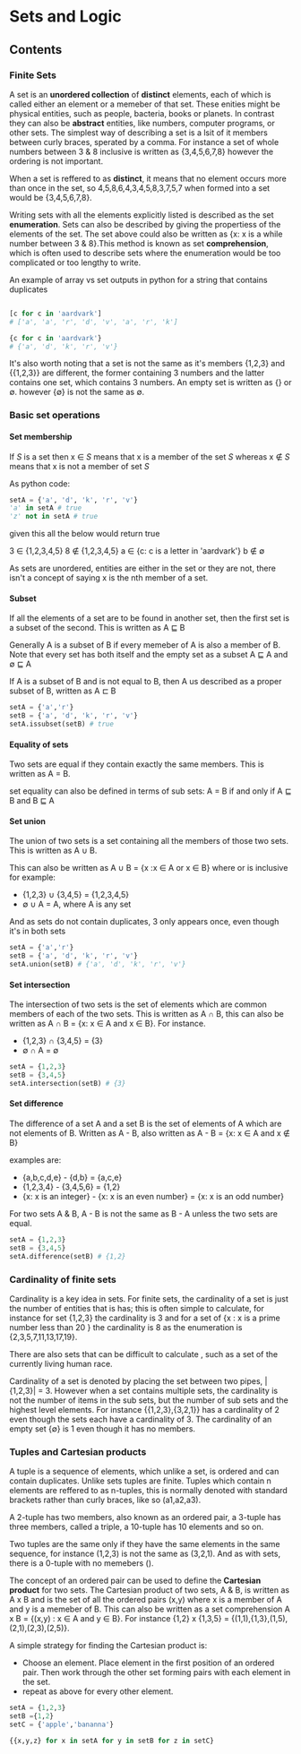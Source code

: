 # Sets and Logic

## Contents

### Finite Sets

A set is an **unordered collection** of **distinct** elements, each of which is called either an element or a memeber of that set. These enities might be physical entities, such as people, bacteria, books or planets. In contrast they can also be **abstract** entities, like numbers, computer programs, or other sets. The simplest way of describing a set is a lsit of it members between curly braces, sperated by a comma. For instance a set of whole numbers between 3 & 8 inclusive is written as {3,4,5,6,7,8} however the ordering is not important.

When a set is reffered to as **distinct**, it means that no element occurs more than once in the set, so 4,5,8,6,4,3,4,5,8,3,7,5,7 when formed into a set would be {3,4,5,6,7,8}.

Writing sets with all the elements explicitly listed is described as the set **enumeration**. Sets can also be described by giving the propertiess of the elements of the set. The set above could also be written as {x: x is a while number between 3 & 8}.This method is known as set **comprehension**, which is often used to describe sets where the enumeration would be too complicated or too lengthy to write.

An example of array vs set outputs in python for a string that contains duplicates

```python

[c for c in 'aardvark']
# ['a', 'a', 'r', 'd', 'v', 'a', 'r', 'k']

{c for c in 'aardvark'}
# {'a', 'd', 'k', 'r', 'v'}
```

It's also worth noting that a set is not the same as it's members {1,2,3} and {{1,2,3}} are different, the former containing 3 numbers and the latter contains one set, which contains 3 numbers. An empty set is written as {} or ∅. however {∅} is not the same as ∅.

### Basic set operations

#### Set membership

If _S_ is a set then x ∈ _S_ means that x is a member of the set _S_ whereas x ∉ _S_ means that x is not a member of set _S_

As python code:

``` python
setA = {'a', 'd', 'k', 'r', 'v'}
'a' in setA # true
'z' not in setA # true
```

given this all the below would return true

3 ∈ {1,2,3,4,5}
8 ∉ {1,2,3,4,5}
a ∈ {c: c is a letter in 'aardvark'}
b ∉ ∅

As sets are unordered, entities are  either in the set or they are not, there isn't a concept of saying x is the nth member of a set.

#### Subset

If all the elements of a set are to be found in another set, then the first set is a subset of the second. This is written as
A ⊑ B

Generally A is a subset of B if every memeber of A is also a member of B. Note that every set has both itself and the empty set as a subset A ⊑ A and ∅ ⊑ A

If A is a subset of B and  is not equal to B, then A us described as a proper subset of B, written as A ⊏ B 

```python
setA = {'a','r'}
setB = {'a', 'd', 'k', 'r', 'v'}
setA.issubset(setB) # true
```

#### Equality of sets

Two sets are equal if they contain exactly the same members. This is written as A = B.

set equality can also be defined in terms of sub sets: A = B if and only if A ⊑ B and B ⊑ A


#### Set union

The union of two sets is a set containing  all the members of those two sets. This is written as A ∪ B.

This can also be written as A ∪ B = {x :x ∈ A or x ∈ B} where or is inclusive for example:

- {1,2,3} ∪ {3,4,5} = {1,2,3,4,5}
- ∅ ∪ A = A, where A is any set

And as sets do not contain duplicates, 3 only appears once, even though it's in both sets

```python
setA = {'a','r'}
setB = {'a', 'd', 'k', 'r', 'v'}
setA.union(setB) # {'a', 'd', 'k', 'r', 'v'}
```

#### Set intersection

The intersection of two sets is the set of elements which are common members of each of the two sets. This is written as A ∩ B, this can also be written as A ∩ B = {x: x ∈ A and x ∈ B}. For instance.

- {1,2,3} ∩ {3,4,5} = {3}
- ∅ ∩ A = ∅

```python
setA = {1,2,3}
setB = {3,4,5}
setA.intersection(setB) # {3}
```

#### Set difference

The difference of a set A and a set B is the set of elements of A which are not elements of B. Written as
A - B, also written as A - B = {x: x ∈ A and x ∉ B}

examples are:

- {a,b,c,d,e} - {d,b} = {a,c,e}
- {1,2,3,4} - {3,4,5,6} = {1,2}
- {x: x is an integer} - {x: x is an even number} = {x: x is an odd number}

For two sets A & B, A - B is not the same as B - A unless the two sets are equal.

```python
setA = {1,2,3}
setB = {3,4,5}
setA.difference(setB) # {1,2}
```

### Cardinality of finite sets

Cardinality is a key idea in sets. For finite sets, the cardinality of a set is just the number of entities that is has; this is often simple to calculate, for instance for set {1,2,3} the cardinality is 3 and for a set of {x : x is a prime number less than 20 } the cardinality is 8 as the enumeration is {2,3,5,7,11,13,17,19}.

There are also sets that can be difficult to calculate , such as a set of the currently living human race.

Cardinality of a set is denoted by placing the set between two pipes, |{1,2,3}| = 3. However when a set contains multiple sets, the cardinality is not the number of items in the sub sets, but the number of sub sets and the highest level elements. For instance {{1,2,3},{3,2,1}} has a cardinality of 2 even though the sets each have a cardinality of 3. The cardinality of an empty set {∅} is 1 even though it has no members.

### Tuples and Cartesian products

A tuple is a sequence of elements, which unlike a set, is ordered and can contain duplicates. Unlike sets tuples are finite. Tuples which contain n elements are reffered to as n-tuples, this is normally denoted with standard brackets rather than curly braces, like so (a1,a2,a3).

A 2-tuple has two members, also known as an ordered pair, a 3-tuple has three members, called a triple, a 10-tuple has 10 elements and so on.

Two tuples are the same only if they have the same elements in the same sequence, for instance (1,2,3) is not the same as (3,2,1). And as with sets, there is a 0-tuple with no memebers ().

The concept of an ordered pair can be used to define the **Cartesian product** for two sets. The Cartesian product of two sets, A & B, is written as A x B and is the set of all the ordered pairs (x,y) where x is a member of A and y is a memeber of B. This can also be written as a set comprehension A x B  = {(x,y) : x ∈ A and y ∈ B}. For instance {1,2} x {1,3,5} = {(1,1),{1,3},(1,5),(2,1),(2,3),(2,5)}.

A simple strategy for finding the Cartesian product is:

- Choose an element. Place element in the first position of an ordered pair. Then work through the other set forming pairs with each element in the set.
- repeat as above for every other element.

```python
setA = {1,2,3}
setB ={1,2}
setC = {'apple','bananna'}

{{x,y,z} for x in setA for y in setB for z in setC}
```
